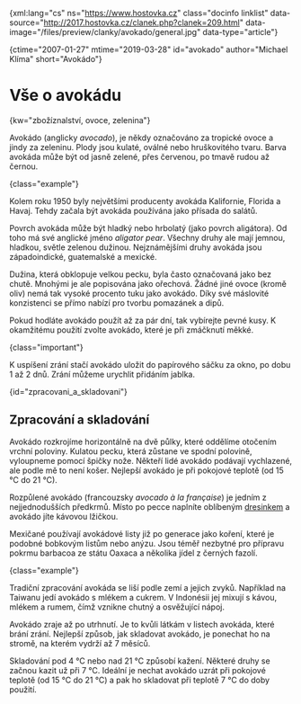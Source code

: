 
{xml:lang="cs" ns="https://www.hostovka.cz" class="docinfo linklist" data-source="http://2017.hostovka.cz/clanek.php?clanek=209.html" data-image="/files/preview/clanky/avokado/general.jpg" data-type="article"}

{ctime="2007-01-27" mtime="2019-03-28" id="avokado" author="Michael Klíma" short="Avokádo"}

# Vše o avokádu

<!-- generated attribute kw by user_udpatekw.sh on 2020-04-25, do not edit -->

{kw="zbožíznalství, ovoce, zelenina"}

Avokádo (anglicky _avocado_), je někdy označováno za tropické ovoce a jindy za zeleninu. Plody jsou kulaté, oválné nebo hruškovitého tvaru. Barva avokáda může být od jasně zelené, přes červenou, po tmavě rudou až černou.

{class="example"}

Kolem roku 1950 byly největšími producenty avokáda Kalifornie, Florida a Havaj. Tehdy začala být avokáda používána jako přísada do salátů.

Povrch avokáda může být hladký nebo hrbolatý (jako povrch aligátora). Od toho má své anglické jméno _aligator pear_. Všechny druhy ale mají jemnou, hladkou, světle zelenou dužinou. Nejznámějšími druhy avokáda jsou západoindické, guatemalské a mexické.

Dužina, která obklopuje velkou pecku, byla často označovaná jako bez chutě. Mnohými je ale popisována jako ořechová. Žádné jiné ovoce (kromě oliv) nemá tak vysoké procento tuku jako avokádo. Díky své máslovité konzistenci se přímo nabízí pro tvorbu pomazánek a dipů.

Pokud hodláte avokádo použít až za pár dní, tak vybírejte pevné kusy. K okamžitému použití zvolte avokádo, které je při zmáčknutí měkké.

{class="important"}

K uspíšení zrání stačí avokádo uložit do papírového sáčku za okno, po dobu 1 až 2 dnů. Zrání můžeme urychlit přidáním jablka.

{id="zpracovani\_a\_skladovani"}

## Zpracování a skladování

Avokádo rozkrojíme horizontálně na dvě půlky, které oddělíme otočením vrchní poloviny. Kulatou pecku, která zůstane ve spodní polovině, vyloupneme pomocí špičky nože. Někteří lidé avokádo podávají vychlazené, ale podle mě to není košer. Nejlepší avokádo je při pokojové teplotě (od 15 °C do 21 °C).

Rozpůlené avokádo (francouzsky _avocado à la française_) je jedním z nejjednodušších předkrmů. Místo po pecce naplníte oblíbeným [dresinkem][1] a avokádo jíte kávovou lžičkou.

Mexičané používají avokádové listy již po generace jako koření, které je podobné bobkovým listům nebo anýzu. Jsou téměř nezbytné pro přípravu pokrmu barbacoa ze státu Oaxaca a několika jídel z černých fazolí.

{class="example"}

Tradiční zpracování avokáda se liší podle zemí a jejich zvyků. Například na Taiwanu jedí avokádo s mlékem a cukrem. V Indonésii jej mixují s kávou, mlékem a rumem, čímž vznikne chutný a osvěžující nápoj.

Avokádo zraje až po utrhnutí. Je to kvůli látkám v listech avokáda, které brání zrání. Nejlepší způsob, jak skladovat avokádo, je ponechat ho na stromě, na kterém vydrží až 7 měsíců.

Skladování pod 4 °C nebo nad 21 °C způsobí kažení. Některé druhy se začnou kazit už při 7 °C. Ideální je nechat avokádo uzrát při pokojové teplotě (od 15 °C do 21 °C) a pak ho skladovat při teplotě 7 °C do doby použití.

 [1]: /zalivka_dresink

